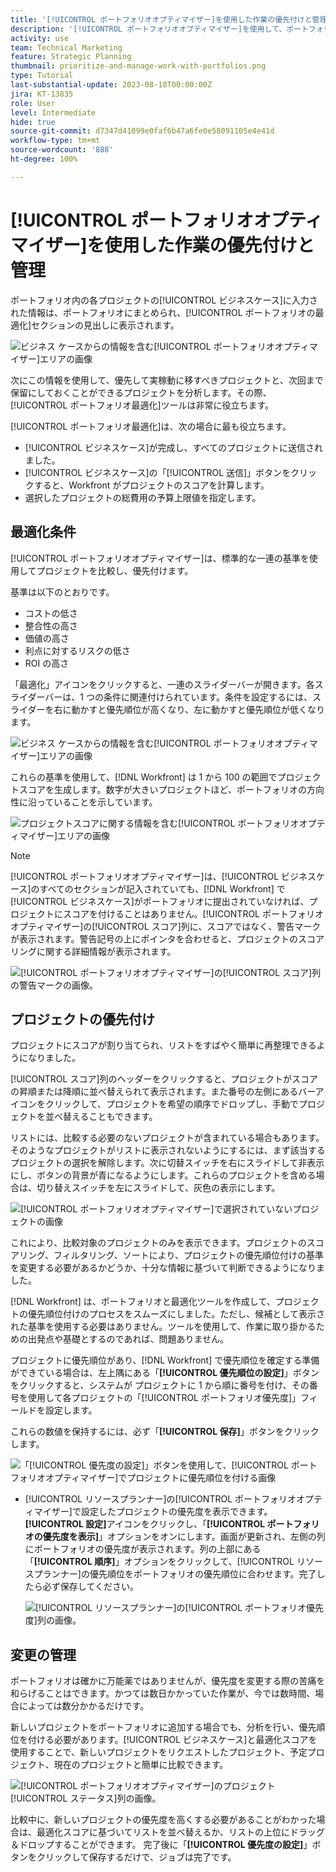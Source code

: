 ```yaml
---
title: '[!UICONTROL ポートフォリオオプティマイザー]を使用した作業の優先付けと管理'
description: '[!UICONTROL ポートフォリオオプティマイザー]を使用して、ポートフォリオ内のプロジェクトを優先付けて管理する方法について説明します。'
activity: use
team: Technical Marketing
feature: Strategic Planning
thumbnail: prioritize-and-manage-work-with-portfolios.png
type: Tutorial
last-substantial-update: 2023-08-18T00:00:00Z
jira: KT-13835
role: User
level: Intermediate
hide: true
source-git-commit: d7347d41099e0faf6b47a6fe0e58091105e4e41d
workflow-type: tm+mt
source-wordcount: '888'
ht-degree: 100%

---
```


# [!UICONTROL ポートフォリオオプティマイザー]を使用した作業の優先付けと管理

ポートフォリオ内の各プロジェクトの[!UICONTROL ビジネスケース]に入力された情報は、ポートフォリオにまとめられ、[!UICONTROL ポートフォリオの最適化]セクションの見出しに表示されます。

![ビジネス ケースからの情報を含む[!UICONTROL ポートフォリオオプティマイザー]エリアの画像](assets/10-portfolio-management9.png)

次にこの情報を使用して、優先して実稼動に移すべきプロジェクトと、次回まで保留にしておくことができるプロジェクトを分析します。その際、[!UICONTROL ポートフォリオ最適化]ツールは非常に役立ちます。

[!UICONTROL ポートフォリオ最適化]は、次の場合に最も役立ちます。

* [!UICONTROL ビジネスケース]が完成し、すべてのプロジェクトに送信されました。
* [!UICONTROL ビジネスケース]の「[!UICONTROL 送信]」ボタンをクリックすると、Workfront がプロジェクトのスコアを計算します。
* 選択したプロジェクトの総費用の予算上限値を指定します。

## 最適化条件

[!UICONTROL ポートフォリオオプティマイザー]は、標準的な一連の基準を使用してプロジェクトを比較し、優先付けます。

基準は以下のとおりです。

* コストの低さ
* 整合性の高さ
* 価値の高さ
* 利点に対するリスクの低さ
* ROI の高さ

「最適化」アイコンをクリックすると、一連のスライダーバーが開きます。各スライダーバーは、1 つの条件に関連付けられています。条件を設定するには、スライダーを右に動かすと優先順位が高くなり、左に動かすと優先順位が低くなります。

![ビジネス ケースからの情報を含む[!UICONTROL ポートフォリオオプティマイザー]エリアの画像](assets/11-portfolio-management10.png)

これらの基準を使用して、[!DNL Workfront] は 1 から 100 の範囲でプロジェクトスコアを生成します。数字が大きいプロジェクトほど、ポートフォリオの方向性に沿っていることを示しています。

![プロジェクトスコアに関する情報を含む[!UICONTROL ポートフォリオオプティマイザー]エリアの画像](assets/12-portfolio-management14.png)

>[!NOTE]
>
>[!UICONTROL ポートフォリオオプティマイザー]は、[!UICONTROL ビジネスケース]のすべてのセクションが記入されていても、[!DNL Workfront] で[!UICONTROL ビジネスケース]がポートフォリオに提出されていなければ、プロジェクトにスコアを付けることはありません。[!UICONTROL ポートフォリオオプティマイザー]の[!UICONTROL スコア]列に、スコアではなく、警告マークが表示されます。警告記号の上にポインタを合わせると、プロジェクトのスコアリングに関する詳細情報が表示されます。

![[!UICONTROL ポートフォリオオプティマイザー]の[!UICONTROL スコア]列の警告マークの画像。](assets/13-portfolio-management12.png)

## プロジェクトの優先付け

プロジェクトにスコアが割り当てられ、リストをすばやく簡単に再整理できるようになりました。

[!UICONTROL スコア]列のヘッダーをクリックすると、プロジェクトがスコアの昇順または降順に並べ替えられて表示されます。また番号の左側にあるバーアイコンをクリックして、プロジェクトを希望の順序でドロップし、手動でプロジェクトを並べ替えることもできます。

リストには、比較する必要のないプロジェクトが含まれている場合もあります。そのようなプロジェクトがリストに表示されないようにするには、まず該当するプロジェクトの選択を解除します。次に切替スイッチを右にスライドして非表示にし、ボタンの背景が青になるようにします。これらのプロジェクトを含める場合は、切り替えスイッチを左にスライドして、灰色の表示にします。

![[!UICONTROL ポートフォリオオプティマイザー]で選択されていないプロジェクトの画像](assets/14-portfolio-management13.png)

これにより、比較対象のプロジェクトのみを表示できます。プロジェクトのスコアリング、フィルタリング、ソートにより、プロジェクトの優先順位付けの基準を変更する必要があるかどうか、十分な情報に基づいて判断できるようになりました。

[!DNL Workfront] は、ポートフォリオと最適化ツールを作成して、プロジェクトの優先順位付けのプロセスをスムーズにしました。ただし、候補として表示された基準を使用する必要はありません。ツールを使用して、作業に取り掛かるための出発点や基礎とするのであれば、問題ありません。

プロジェクトに優先順位があり、[!DNL Workfront] で優先順位を確定する準備ができている場合は、左上隅にある「**[!UICONTROL 優先順位の設定]**」ボタンをクリックすると、システムが プロジェクトに 1 から順に番号を付け、その番号を使用して各プロジェクトの「[!UICONTROL ポートフォリオ優先度]」フィールドを設定します。

これらの数値を保持するには、必ず「**[!UICONTROL 保存]**」ボタンをクリックします。

![「[!UICONTROL 優先度の設定]」ボタンを使用して、[!UICONTROL ポートフォリオオプティマイザー]でプロジェクトに優先順位を付ける画像](assets/15-portfolio-management15.png)

<!-- 
Pro-tips graphic
-->

* [!UICONTROL リソースプランナー]の[!UICONTROL ポートフォリオオプティマイザー]で設定したプロジェクトの優先度を表示できます。**[!UICONTROL 設定]**&#x200B;アイコンをクリックし、「**[!UICONTROL ポートフォリオの優先度を表示]**」オプションをオンにします。画面が更新され、左側の列にポートフォリオの優先度が表示されます。列の上部にある「**[!UICONTROL 順序]**」オプションをクリックして、[!UICONTROL リソースプランナー]の優先順位をポートフォリオの優先順位に合わせます。完了したら必ず保存してください。

  ![[!UICONTROL リソースプランナー]の[!UICONTROL ポートフォリオ優先度]列の画像。](assets/16-portfolio-management17.png)

## 変更の管理

ポートフォリオは確かに万能薬ではありませんが、優先度を変更する際の苦痛を和らげることはできます。かつては数日かかっていた作業が、今では数時間、場合によっては数分かかるだけです。

新しいプロジェクトをポートフォリオに追加する場合でも、分析を行い、優先順位を付ける必要があります。[!UICONTROL ビジネスケース]と最適化スコアを使用することで、新しいプロジェクトをリクエストしたプロジェクト、予定プロジェクト、現在のプロジェクトと簡単に比較できます。

![[!UICONTROL ポートフォリオオプティマイザー]のプロジェクト[!UICONTROL ステータス]列の画像。](assets/17-project-management16.png)

比較中に、新しいプロジェクトの優先度を高くする必要があることがわかった場合は、最適化スコアに基づいてリストを並べ替えるか、リストの上位にドラッグ＆ドロップすることができます。 完了後に「**[!UICONTROL 優先度の設定]**」ボタンをクリックして保存するだけで、ジョブは完了です。

<!-- Learn more graphic and documentation article links

* Portfolio Optimizer overview 
* Optimize projects in the Portfolio Optimizer 
* Overview of the Portfolio Optimizer score 
* Prioritizing projects in the Portfolio Optimizer

-->
